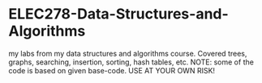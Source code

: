 # ELEC278-Data-Structures-and-Algorithms
my labs from my data structures and algorithms course. Covered trees, graphs, searching, insertion, sorting, hash tables, etc. NOTE: some of the code is based on given base-code.
USE AT YOUR OWN RISK!
